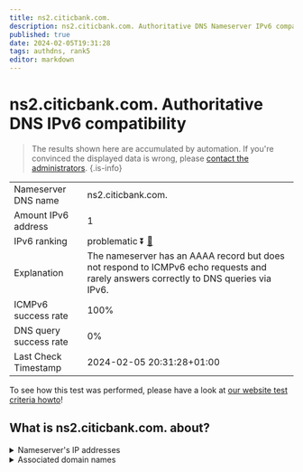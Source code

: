 ```yaml
---
title: ns2.citicbank.com.
description: ns2.citicbank.com. Authoritative DNS Nameserver IPv6 compatibility
published: true
date: 2024-02-05T19:31:28
tags: authdns, rank5
editor: markdown
---
```


# ns2.citicbank.com. Authoritative DNS IPv6 compatibility

> The results shown here are accumulated by automation. If you're convinced the displayed data is wrong, please [contact the administrators](/howto/chat). 
{.is-info}




|   |   |
| - | - |
| Nameserver DNS name | ns2.citicbank.com.
| Amount IPv6 address | 1
| IPv6 ranking | problematic :arrow_double_down: [🔗](/howto/ranking) |
| Explanation | The nameserver has an AAAA record but does not respond to ICMPv6 echo requests and rarely answers correctly to DNS queries via IPv6. |
| ICMPv6 success rate | 100%|
| DNS query success rate | 0% |
| Last Check Timestamp | 2024-02-05 20:31:28+01:00 |

To see how this test was performed, please have a look at [our website test criteria howto](/howto/testcriteria/authdns)!


## What is ns2.citicbank.com. about?




<details>
<summary>Nameserver's IP addresses</summary>

2408:8606:6700::3

</details>



<details>
<summary>Associated domain names</summary>

www.citicbank.com

</details>
